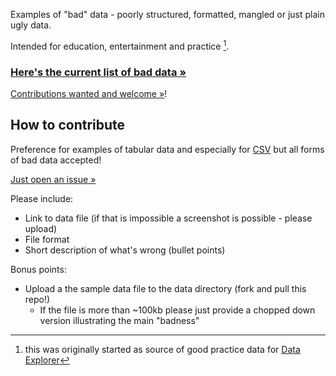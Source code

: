 Examples of "bad" data - poorly structured, formatted, mangled or just plain ugly data.

Intended for education, entertainment and practice [^1].

<h3><a href="https://github.com/rgrp/bad-data/issues">Here's the current list of bad data &raquo;</a></h3>

[Contributions wanted and welcome &raquo;](#contribute)!

[explorer]: http://explorer.okfnlabs.org/
[csv]: http://data.okfn.org/standards/csv

[^1]: this was originally started as source of good practice data for [Data Explorer][explorer]

<a id="contribute" name="contribute"></a>

## How to contribute

Preference for examples of tabular data and especially for [CSV][csv] but all
forms of bad data accepted!

[Just open an issue &raquo;](http://explorer.okfnlabs.org/)

Please include:

* Link to data file (if that is impossible a screenshot is possible - please upload)
* File format
* Short description of what's wrong (bullet points)

Bonus points:

* Upload a the sample data file to the data directory (fork and pull this repo!)
  * If the file is more than ~100kb please just provide a chopped down version
    illustrating the main "badness"

